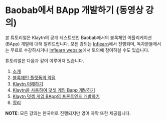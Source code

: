 # Baobab에서 BApp 개발하기 \(동영상 강의\)

본 튜토리얼은 Klaytn의 공개 테스트넷인 Baobab에서의 블록체인 어플리케이션\(BApp\) 개발에 대해 알려드립니다. 모든 강의는 [Inflearn](https://www.inflearn.com/course/%ED%81%B4%EB%A0%88%EC%9D%B4%ED%8A%BC)에서 진행되며, 독자분들께서는 무료로 수강하시거나 [Inflearn website](https://www.inflearn.com/course/%ED%81%B4%EB%A0%88%EC%9D%B4%ED%8A%BC)에서 토의에 참여하실 수도 있습니다. 

튜토리얼은 다음과 같이 이루어져 있습니다.

1. [소개](1.-introduction.md)
2. [블록체인 플랫폼의 약점](2.-weakness-of-blockchain-platform.md)
3. [Klaytn 이해하기](3.-understanding-klaytn.md)
4. [Klaytn을 사용하여 덧셋 게임 Bapp 개발하기](4.-developing-an-addition-game-with-klaytn-tools.md)
5. [Klaytn 덧셈 게임 BApp의 프론트엔드 개발하기](5.-front-end-for-klaytn-addition-game-development.md)
6. [정리](6.-summary.md)

**NOTE**: 모든 강의는 한국어로 진행되지만 영어 자막 또한 제공됩니다.